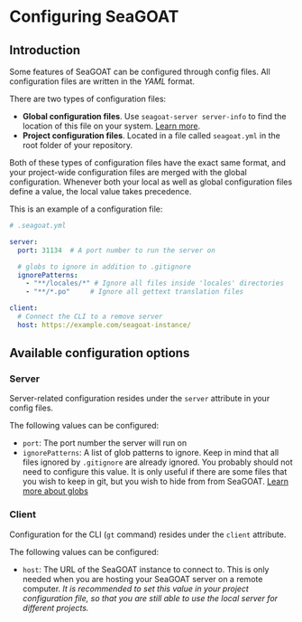 # Configuring SeaGOAT

## Introduction

Some features of SeaGOAT can be configured through config files.
All configuration files are written in the *YAML* format.

There are two types of configuration files:

* **Global configuration files**. Use `seagoat-server server-info` to find the
location of this file on your system.
[Learn more](server.md#retrieving-server-information).
* **Project configuration files**. Located in a file called
`seagoat.yml` in the root folder of your repository.

Both of these types of configuration files have the exact same format, and
your project-wide configuration files are merged with the global
configuration. Whenever both your local as well as global configuration
files define a value, the local value takes precedence.

This is an example of a configuration file:

```yaml
# .seagoat.yml

server:
  port: 31134  # A port number to run the server on

  # globs to ignore in addition to .gitignore
  ignorePatterns:
    - "**/locales/*" # Ignore all files inside 'locales' directories
    - "**/*.po"     # Ignore all gettext translation files

client:
  # Connect the CLI to a remove server
  host: https://example.com/seagoat-instance/

```

## Available configuration options

### Server

Server-related configuration resides under the `server` attribute in your
config files.

The following values can be configured:

* `port`: The port number the server will run on
* `ignorePatterns`: A list of glob patterns to ignore. Keep in mind that all
files ignored by `.gitignore` are already ignored. You probably should not
need to configure this value. It is only useful if there are some files that
you wish to keep in git, but you wish to hide from from SeaGOAT.
[Learn more about globs](https://en.wikipedia.org/wiki/Glob_(programming))

### Client

Configuration for the CLI (`gt` command) resides under the `client` attribute.

The following values can be configured:

* `host`: The URL of the SeaGOAT instance to connect to. This is only
needed when you are hosting your SeaGOAT server on a remote computer. *It is
recommended to set this value in your project configuration file, so that
you are still able to use the local server for different projects.*
